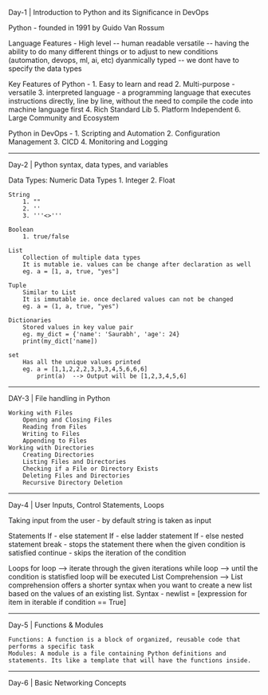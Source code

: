 Day-1 | Introduction to Python and its Significance in DevOps

Python - founded in 1991 by Guido Van Rossum

Language Features -
	High level -- human readable
	versatile -- having the ability to do many different things or to adjust to new conditions (automation, devops, ml, ai, etc)
	dyanmically typed -- we dont have to specify the data types 

Key Features of Python - 
	1. Easy to learn and read
	2. Multi-purpose - versatile
	3. interpreted language - a programming language that executes instructions directly, line by line, without the need to compile the code into machine language first
	4. Rich Standard Lib
	5. Platform Independent
	6. Large Community and Ecosystem

Python in DevOps -
	1. Scripting and Automation
	2. Configuration Management
	3. CICD
	4. Monitoring and Logging

-------------------------------------------------------------------------------------------------------

Day-2 | Python syntax, data types, and variables

Data Types:
	Numeric Data Types
		1. Integer
		2. Float
		
	String
		1. ""
		2. ''
		3. '''<>'''
		
	Boolean
		1. true/false
		
	List
		Collection of multiple data types
		It is mutable ie. values can be change after declaration as well
		eg. a = [1, a, true, "yes"]
	
	Tuple
		Similar to List
		It is immutable ie. once declared values can not be changed
		eg. a = (1, a, true, "yes")
	
	Dictionaries
		Stored values in key value pair
		eg. my_dict = {'name': 'Saurabh', 'age': 24}
		print(my_dict['name])
		
	set
		Has all the unique values printed 
		eg. a = [1,1,2,2,2,3,3,3,4,5,6,6,6]
			print(a)  --> Output will be [1,2,3,4,5,6]
	
-------------------------------------------------------------------------------------------------------

DAY-3 | File handling in Python

	Working with Files
		Opening and Closing Files
		Reading from Files
		Writing to Files
		Appending to Files
	Working with Directories
		Creating Directories
		Listing Files and Directories
		Checking if a File or Directory Exists
		Deleting Files and Directories
		Recursive Directory Deletion

-------------------------------------------------------------------------------------------------------

Day-4 | User Inputs, Control Statements, Loops

Taking input from the user - by default string is taken as input

Statements
	If - else statement
	If - else ladder statement
	If - else nested statement
	break - stops the statement there when the given condition is satisfied
	continue - skips the iteration of the condition 

Loops
	for loop --> iterate through the given iterations
	while loop --> until the condition is statisfied loop will be executed
	List Comprehension --> List comprehension offers a shorter syntax when you want to create a new list based on the values of an existing list. 
	Syntax - newlist = [expression for item in iterable if condition == True]	

-------------------------------------------------------------------------------------------------------

Day-5 | Functions & Modules

	Functions: A function is a block of organized, reusable code that performs a specific task
	Modules: A module is a file containing Python definitions and statements. Its like a template that will have the functions inside.

-------------------------------------------------------------------------------------------------------

Day-6 | Basic Networking Concepts
